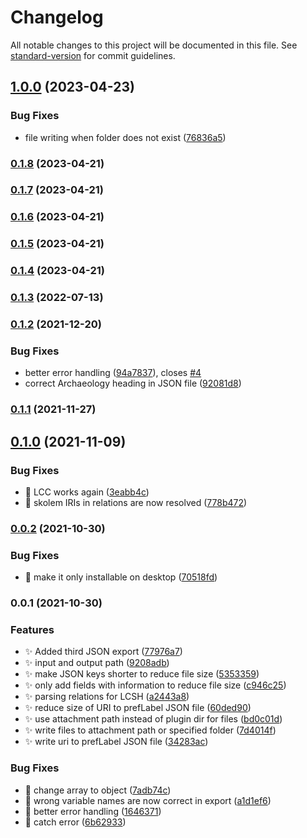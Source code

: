 # Changelog

All notable changes to this project will be documented in this file. See [standard-version](https://github.com/conventional-changelog/standard-version) for commit guidelines.

## [1.0.0](https://github.com/kometenstaub/linked-data-helper/compare/0.1.8...1.0.0) (2023-04-23)


### Bug Fixes

* file writing when folder does not exist ([76836a5](https://github.com/kometenstaub/linked-data-helper/commit/76836a59fe60f85c7b51adeee03ab691541a6e46))

### [0.1.8](https://github.com/kometenstaub/linked-data-helper/compare/0.1.7...0.1.8) (2023-04-21)

### [0.1.7](https://github.com/kometenstaub/linked-data-helper/compare/0.1.6...0.1.7) (2023-04-21)

### [0.1.6](https://github.com/kometenstaub/linked-data-helper/compare/0.1.5...0.1.6) (2023-04-21)

### [0.1.5](https://github.com/kometenstaub/linked-data-helper/compare/0.1.4...0.1.5) (2023-04-21)

### [0.1.4](https://github.com/kometenstaub/linked-data-helper/compare/0.1.3...0.1.4) (2023-04-21)

### [0.1.3](https://github.com/kometenstaub/linked-data-helper/compare/0.1.2...0.1.3) (2022-07-13)

### [0.1.2](https://github.com/kometenstaub/linked-data-helper/compare/0.1.1...0.1.2) (2021-12-20)


### Bug Fixes

* better error handling ([94a7837](https://github.com/kometenstaub/linked-data-helper/commit/94a78379e5a066f0dc61a21fca27f24d18c2f52a)), closes [#4](https://github.com/kometenstaub/linked-data-helper/issues/4)
* correct Archaeology heading in JSON file ([92081d8](https://github.com/kometenstaub/linked-data-helper/commit/92081d81573b33c194c43e993b2a336691b49f80))

### [0.1.1](https://github.com/kometenstaub/linked-data-helper/compare/0.1.0...0.1.1) (2021-11-27)

## [0.1.0](https://github.com/kometenstaub/linked-data-helper/compare/0.0.2...0.1.0) (2021-11-09)


### Bug Fixes

* :bug: LCC works again ([3eabb4c](https://github.com/kometenstaub/linked-data-helper/commit/3eabb4c230c6c7e3c63d9225f5abd023869b0bb2))
* :bug: skolem IRIs in relations are now resolved ([778b472](https://github.com/kometenstaub/linked-data-helper/commit/778b472b7608da0ad278a040291cf8279d2bf8b7))

### [0.0.2](https://github.com/kometenstaub/linked-data-helper/compare/0.0.1...0.0.2) (2021-10-30)


### Bug Fixes

* :bug: make it only installable on desktop ([70518fd](https://github.com/kometenstaub/linked-data-helper/commit/70518fd03c92d7e5ccc42d1501657215588f7393))

### 0.0.1 (2021-10-30)


### Features

* :sparkles: Added third JSON export ([77976a7](https://github.com/kometenstaub/linked-data-helper/commit/77976a7ecf188c7687d9afa2ac6614435261f708))
* :sparkles: input and output path ([9208adb](https://github.com/kometenstaub/linked-data-helper/commit/9208adb511b059050db11a2a91c40760ac1e693e))
* :sparkles: make JSON keys shorter to reduce file size ([5353359](https://github.com/kometenstaub/linked-data-helper/commit/53533599d9ef3d2886480841471c505fad5a6b38))
* :sparkles: only add fields with information to reduce file size ([c946c25](https://github.com/kometenstaub/linked-data-helper/commit/c946c25db02bc275b88a6222523a5fb3c3ba15bc))
* :sparkles: parsing relations for LCSH ([a2443a8](https://github.com/kometenstaub/linked-data-helper/commit/a2443a894e2df54eaa2cfc25595692e847c28c91))
* :sparkles: reduce size of URI to prefLabel JSON file ([60ded90](https://github.com/kometenstaub/linked-data-helper/commit/60ded9042d18b5b9aebeed69d38c26bbba259508))
* :sparkles: use attachment path instead of plugin dir for files ([bd0c01d](https://github.com/kometenstaub/linked-data-helper/commit/bd0c01d5b34e871d72cb2c7be68501e9507fc8dc))
* :sparkles: write files to attachment path or specified folder ([7d4014f](https://github.com/kometenstaub/linked-data-helper/commit/7d4014fada46219207e2702655a03c17124aea30))
* :sparkles: write uri to prefLabel JSON file ([34283ac](https://github.com/kometenstaub/linked-data-helper/commit/34283acff8cd8bf29866f57eac79c8a678554aab))


### Bug Fixes

* :bug: change array to object ([7adb74c](https://github.com/kometenstaub/linked-data-helper/commit/7adb74cfa4046753bd12b5a49930646b30c1cba3))
* :bug: wrong variable names are now correct in export ([a1d1ef6](https://github.com/kometenstaub/linked-data-helper/commit/a1d1ef67d5374301efaba00b7b29000d0b498548))
* :goal_net: better error handling ([1646371](https://github.com/kometenstaub/linked-data-helper/commit/1646371f5bdf787b5783c8781a24720a136c4c09))
* :goal_net: catch error ([6b62933](https://github.com/kometenstaub/linked-data-helper/commit/6b62933ab529aeb7ae45ce20bc12e36e6b879ef8))
